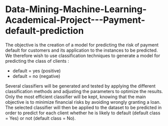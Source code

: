# Data-Mining-Machine-Learning-Academical-Project---Payment-default-prediction
The objective is the creation of a model for predicting the risk of payment default for customers and its application to the instances to be predicted. We therefore wish to use classification techniques to generate a model for predicting the class of clients :

- default = yes (positive)
- default = no (negative)

Several classifiers will be generated and tested by applying the different classification methods and adjusting the parameters to optimize the results. Only the most efficient classifier will be kept, knowing that the main objective is to minimize financial risks by avoiding wrongly granting a loan.
The selected classifier will then be applied to the dataset to be predicted in order to predict for each client whether he is likely to default (default class = Yes) or not (default class = No).
